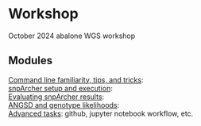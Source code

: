 # Workshop
October 2024 abalone WGS workshop

## Modules
[Command line familiarity, tips, and tricks](): <br>
[snpArcher setup and execution](https://github.com/twooldridge/workshop/blob/main/snpArcher.md): <br>
[Evaluating snpArcher results](): <br>
[ANGSD and genotype likelihoods](https://github.com/twooldridge/workshop/blob/main/angsd.md): <br>
[Advanced tasks](): github, jupyter notebook workflow, etc.
